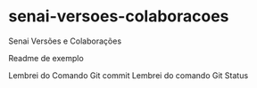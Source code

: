 # senai-versoes-colaboracoes
Senai Versões e Colaborações

Readme de exemplo


Lembrei do Comando Git commit
Lembrei do comando Git Status

